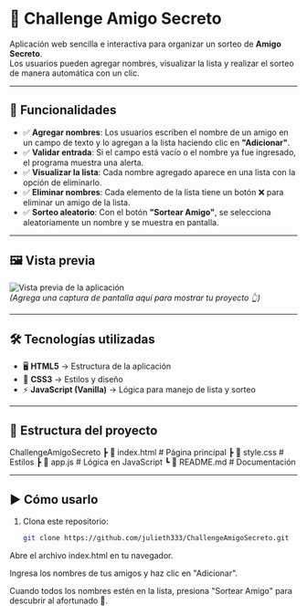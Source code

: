 # 🎁 Challenge Amigo Secreto

Aplicación web sencilla e interactiva para organizar un sorteo de **Amigo Secreto**.  
Los usuarios pueden agregar nombres, visualizar la lista y realizar el sorteo de manera automática con un clic.  

---

## 🚀 Funcionalidades

- ✅ **Agregar nombres**: Los usuarios escriben el nombre de un amigo en un campo de texto y lo agregan a la lista haciendo clic en **"Adicionar"**.  
- ✅ **Validar entrada**: Si el campo está vacío o el nombre ya fue ingresado, el programa muestra una alerta.  
- ✅ **Visualizar la lista**: Cada nombre agregado aparece en una lista con la opción de eliminarlo.  
- ✅ **Eliminar nombres**: Cada elemento de la lista tiene un botón ❌ para eliminar un amigo de la lista.  
- ✅ **Sorteo aleatorio**: Con el botón **"Sortear Amigo"**, se selecciona aleatoriamente un nombre y se muestra en pantalla.  

---

## 🖼️ Vista previa

![Vista previa de la aplicación](https://github.com/julieth333/ChallengeAmigoSecreto/assets/preview.png)  
*(Agrega una captura de pantalla aquí para mostrar tu proyecto 👆)*

---

## 🛠️ Tecnologías utilizadas

- 🖥️ **HTML5** → Estructura de la aplicación  
- 🎨 **CSS3** → Estilos y diseño  
- ⚡ **JavaScript (Vanilla)** → Lógica para manejo de lista y sorteo  

---

## 📂 Estructura del proyecto
ChallengeAmigoSecreto
┣ 📜 index.html # Página principal
┣ 📜 style.css # Estilos
┣ 📜 app.js # Lógica en JavaScript
┗ 📜 README.md # Documentación

---

## ▶️ Cómo usarlo

1. Clona este repositorio:
   ```bash
   git clone https://github.com/julieth333/ChallengeAmigoSecreto.git
Abre el archivo index.html en tu navegador.

Ingresa los nombres de tus amigos y haz clic en "Adicionar".

Cuando todos los nombres estén en la lista, presiona "Sortear Amigo" para descubrir al afortunado 🎉.
